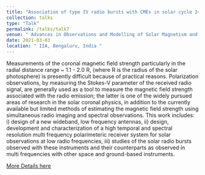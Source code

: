 ```yaml
---
title: "Association of type IV radio bursts with CMEs in solar cycle 24 "
collection: talks
type: "Talk"
permalink: /talks/talk7
venue: " Advances in Observations and Modelling of Solar Magnetism and Variability, 01-04 March, 2021"
date: 2021-03-03
location: " IIA, Bengaluru, India "
---
```


Measurements of the coronal magnetic field strength particularly in the radial distance range ~ 1.1 - 2.0 R, (where R is the radius of the solar photosphere) is presently difficult because of practical reasons. Polarization observations, by measuring the Stokes-V parameter of the received radio signal, are generally used as a tool to measure the magnetic field strength associated with the radio emission; the latter is one of the widely pursued areas of research in the solar coronal physics, in addition to the currently available but limited methods of estimating the magnetic field strength using simultaneous radio imaging and spectral observations. This work includes: i) design of a new wideband, low frequency antennas, ii) design, development and characterization of a high temporal and spectral resolution multi frequency polarimeteric receiver system for solar observations at low radio frequencies, iii) studies of the solar radio bursts observed with these instruments and their counterparts as observed in multi frequencies with other space and ground-based instruments. 

<a href="https://www.iiap.res.in/solar_2021/Anshu_Kumari">More Details here</a> 

